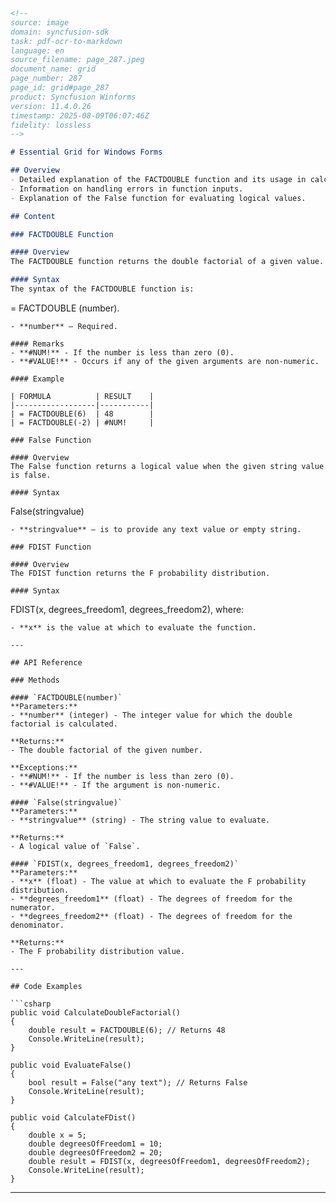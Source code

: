 ```markdown
<!--
source: image
domain: syncfusion-sdk
task: pdf-ocr-to-markdown
language: en
source_filename: page_287.jpeg
document_name: grid
page_number: 287
page_id: grid#page_287
product: Syncfusion Winforms
version: 11.4.0.26
timestamp: 2025-08-09T06:07:46Z
fidelity: lossless
-->

# Essential Grid for Windows Forms

## Overview
- Detailed explanation of the FACTDOUBLE function and its usage in calculating the double factorial of a given integer.
- Information on handling errors in function inputs.
- Explanation of the False function for evaluating logical values.

## Content

### FACTDOUBLE Function

#### Overview
The FACTDOUBLE function returns the double factorial of a given value. The given value must be an integer value.

#### Syntax
The syntax of the FACTDOUBLE function is:
```
= FACTDOUBLE (number).
```
- **number** – Required.

#### Remarks
- **#NUM!** - If the number is less than zero (0).
- **#VALUE!** - Occurs if any of the given arguments are non-numeric.

#### Example

| FORMULA          | RESULT    |
|------------------|-----------|
| = FACTDOUBLE(6)  | 48        |
| = FACTDOUBLE(-2) | #NUM!     |

### False Function

#### Overview
The False function returns a logical value when the given string value is false.

#### Syntax
```
False(stringvalue)
```
- **stringvalue** – is to provide any text value or empty string.

### FDIST Function

#### Overview
The FDIST function returns the F probability distribution.

#### Syntax
```
FDIST(x, degrees_freedom1, degrees_freedom2), where:
```
- **x** is the value at which to evaluate the function.

---

## API Reference

### Methods

#### `FACTDOUBLE(number)`
**Parameters:**
- **number** (integer) - The integer value for which the double factorial is calculated.

**Returns:**
- The double factorial of the given number.

**Exceptions:**
- **#NUM!** - If the number is less than zero (0).
- **#VALUE!** - If the argument is non-numeric.

#### `False(stringvalue)`
**Parameters:**
- **stringvalue** (string) - The string value to evaluate.

**Returns:**
- A logical value of `False`.

#### `FDIST(x, degrees_freedom1, degrees_freedom2)`
**Parameters:**
- **x** (float) - The value at which to evaluate the F probability distribution.
- **degrees_freedom1** (float) - The degrees of freedom for the numerator.
- **degrees_freedom2** (float) - The degrees of freedom for the denominator.

**Returns:**
- The F probability distribution value.

---

## Code Examples

```csharp
public void CalculateDoubleFactorial()
{
    double result = FACTDOUBLE(6); // Returns 48
    Console.WriteLine(result);
}

public void EvaluateFalse()
{
    bool result = False("any text"); // Returns False
    Console.WriteLine(result);
}

public void CalculateFDist()
{
    double x = 5;
    double degreesOfFreedom1 = 10;
    double degreesOfFreedom2 = 20;
    double result = FDIST(x, degreesOfFreedom1, degreesOfFreedom2);
    Console.WriteLine(result);
}
```

---

<!-- tags: [syncfusion, winforms, grid, factdouble, false, fdist] keywords: [double factorial, logical value, f probability distribution, syntax, remarks, example] -->
```